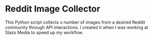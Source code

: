 # Reddit Image Collector

This Python script collects x number of images from a desired Reddit community through API interactions. I created it when I was working at Slazo Media to speed up my workflow.
